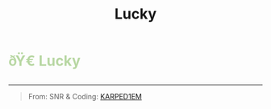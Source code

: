 ﻿---
lang: en-US
title: Lucky
prev:
next:
---

# <font color=#b8d7a3>ðŸ€ <b>Lucky</b></font> <Badge text="Helpful" type="tip" vertical="middle"/>
---

> From: SNR & Coding: [KARPED1EM](https://github.com/KARPED1EM)
